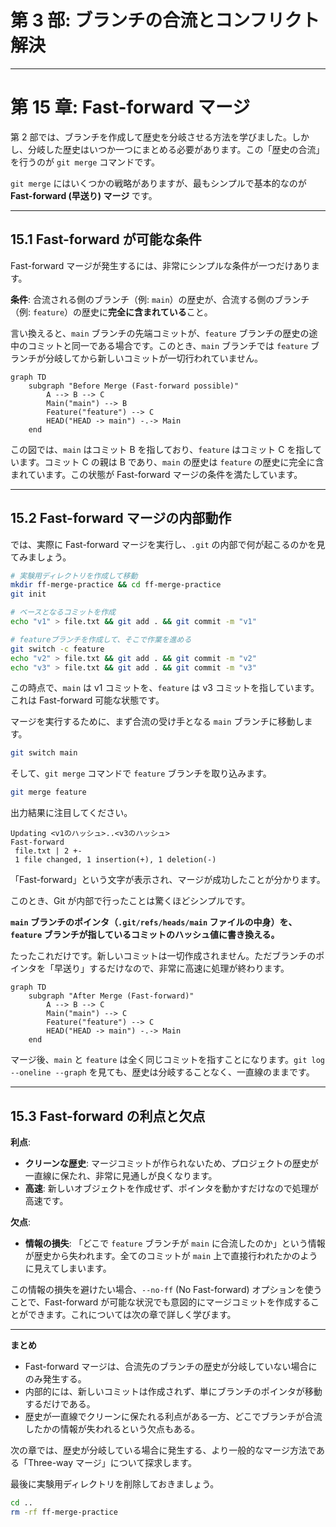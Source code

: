 # 第 3 部: ブランチの合流とコンフリクト解決

---

# 第 15 章: Fast-forward マージ

第 2 部では、ブランチを作成して歴史を分岐させる方法を学びました。しかし、分岐した歴史はいつか一つにまとめる必要があります。この「歴史の合流」を行うのが `git merge` コマンドです。

`git merge` にはいくつかの戦略がありますが、最もシンプルで基本的なのが **Fast-forward (早送り) マージ** です。

---
## 15.1 Fast-forward が可能な条件

Fast-forward マージが発生するには、非常にシンプルな条件が一つだけあります。

**条件**: 合流される側のブランチ（例: `main`）の歴史が、合流する側のブランチ（例: `feature`）の歴史に**完全に含まれている**こと。

言い換えると、`main` ブランチの先端コミットが、`feature` ブランチの歴史の途中のコミットと同一である場合です。このとき、`main` ブランチでは `feature` ブランチが分岐してから新しいコミットが一切行われていません。

```mermaid
graph TD
    subgraph "Before Merge (Fast-forward possible)"
        A --> B --> C
        Main("main") --> B
        Feature("feature") --> C
        HEAD("HEAD -> main") -.-> Main
    end
```

この図では、`main` はコミット B を指しており、`feature` はコミット C を指しています。コミット C の親は B であり、`main` の歴史は `feature` の歴史に完全に含まれています。この状態が Fast-forward マージの条件を満たしています。

---
## 15.2 Fast-forward マージの内部動作

では、実際に Fast-forward マージを実行し、`.git` の内部で何が起こるのかを見てみましょう。

```bash
# 実験用ディレクトリを作成して移動
mkdir ff-merge-practice && cd ff-merge-practice
git init

# ベースとなるコミットを作成
echo "v1" > file.txt && git add . && git commit -m "v1"

# featureブランチを作成して、そこで作業を進める
git switch -c feature
echo "v2" > file.txt && git add . && git commit -m "v2"
echo "v3" > file.txt && git add . && git commit -m "v3"
```
この時点で、`main` は v1 コミットを、`feature` は v3 コミットを指しています。これは Fast-forward 可能な状態です。

マージを実行するために、まず合流の受け手となる `main` ブランチに移動します。
```bash
git switch main
```

そして、`git merge` コマンドで `feature` ブランチを取り込みます。
```bash
git merge feature
```

出力結果に注目してください。
```
Updating <v1のハッシュ>..<v3のハッシュ>
Fast-forward
 file.txt | 2 +-
 1 file changed, 1 insertion(+), 1 deletion(-)
```
「Fast-forward」という文字が表示され、マージが成功したことが分かります。

このとき、Git が内部で行ったことは驚くほどシンプルです。

**`main` ブランチのポインタ（`.git/refs/heads/main` ファイルの中身）を、`feature` ブランチが指しているコミットのハッシュ値に書き換える。**

たったこれだけです。新しいコミットは一切作成されません。ただブランチのポインタを「早送り」するだけなので、非常に高速に処理が終わります。

```mermaid
graph TD
    subgraph "After Merge (Fast-forward)"
        A --> B --> C
        Main("main") --> C
        Feature("feature") --> C
        HEAD("HEAD -> main") -.-> Main
    end
```
マージ後、`main` と `feature` は全く同じコミットを指すことになります。`git log --oneline --graph` を見ても、歴史は分岐することなく、一直線のままです。

---
## 15.3 Fast-forward の利点と欠点

**利点**:
- **クリーンな歴史**: マージコミットが作られないため、プロジェクトの歴史が一直線に保たれ、非常に見通しが良くなります。
- **高速**: 新しいオブジェクトを作成せず、ポインタを動かすだけなので処理が高速です。

**欠点**:
- **情報の損失**: 「どこで `feature` ブランチが `main` に合流したのか」という情報が歴史から失われます。全てのコミットが `main` 上で直接行われたかのように見えてしまいます。

この情報の損失を避けたい場合、`--no-ff` (No Fast-forward) オプションを使うことで、Fast-forward が可能な状況でも意図的にマージコミットを作成することができます。これについては次の章で詳しく学びます。

---
**まとめ**

- Fast-forward マージは、合流先のブランチの歴史が分岐していない場合にのみ発生する。
- 内部的には、新しいコミットは作成されず、単にブランチのポインタが移動するだけである。
- 歴史が一直線でクリーンに保たれる利点がある一方、どこでブランチが合流したかの情報が失われるという欠点もある。

次の章では、歴史が分岐している場合に発生する、より一般的なマージ方法である「Three-way マージ」について探求します。

最後に実験用ディレクトリを削除しておきましょう。
```bash
cd ..
rm -rf ff-merge-practice
```
